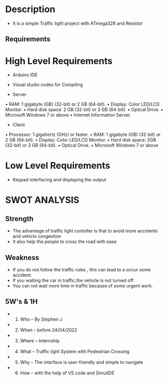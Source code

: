 
# Description
* It is a simple Traffic light project with ATmega328 and Resistor
## Requirements

# High Level Requirements
* Arduino IDE
* Visual studio codes for Compiling

* Server

• RAM: 1 gigabyte (GB) (32-bit) or 2 GB (64-bit).
• Display: Color LED/LCD Monitor.
• Hard disk space: 2 GB (32-bit) or 3 GB (64-bit).
• Optical Drive.
• Microsoft Windows 7 or above
• Internet Information Server.

* Client

• Processor: 1 gigahertz (GHz) or faster.
• RAM: 1 gigabyte (GB) (32-bit) or 2 GB (64-bit).
• Display: Color LED/LCD Monitor.
• Hard disk space: 2GB (32-bit) or 3 GB (64-bit).
• Optical Drive.
• Microsoft Windows 7 or above

# Low Level Requirements
* Keypad interfacing and displaying the output
 

# SWOT ANALYSIS
## Strength
* The advantage of traffic light contoller is that to avoid more accidents and vehicle congestion
* It also help the people to cross the road with ease
## Weakness
* If you do not follow the traffic rules , this can lead to a occur some accident.
* If you waiting the car in traffic,the vehicle is not turned off
* You can not wait more time in traffic because of some urgent work.


## 5W's & 1H
* 1)	Who –  By Stephen J
* 2)	When – before 24/04/2022
* 3)	Where – Internship 
* 4)	What – Traffic light System with Pedestrian Crossing
* 5)	Why – The interface is user-friendly and simple to navigate
* 6)	How – with the help of VS code and SimulIDE
